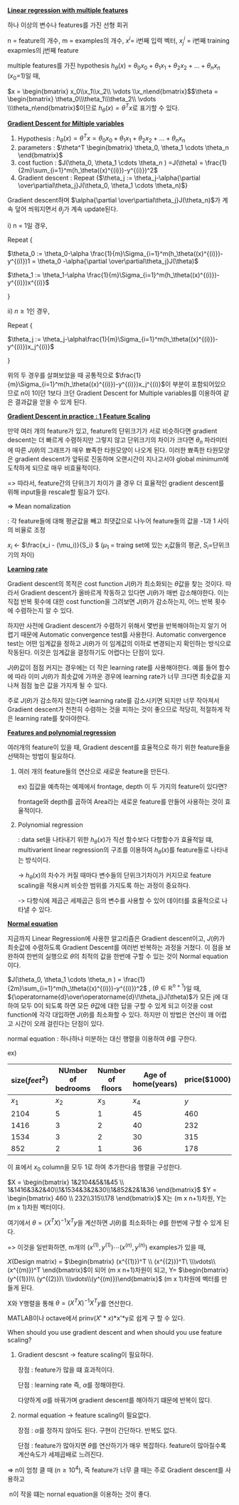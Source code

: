 <strong><u>Linear regression with multiple features</u></strong>

하나 이상의 변수나 features를 가진 선형 회귀

n = feature의 개수, m = examples의 개수, $x^i$= i번째 입력 벡터, ${x_j}^i$ = i번째 training exapmles의 j번째 feature



multiple features를 가진 hypothesis $h_\theta(x)$ = $\theta_0x_0+\theta_1x_1+\theta_2x_2 +...+\theta_nx_n$ ($x_0 =$1)일 때, 

$x = \begin{bmatrix} x_0\\x_1\\x_2\\ \vdots \\x_n\end{bmatrix}$$\theta = \begin{bmatrix} \theta_0\\\theta_1\\\theta_2\\ \vdots \\\theta_n\end{bmatrix}$이므로 $h_\theta(x)=\theta^Tx$로 표기할 수 있다.



<strong><u>Gradient Descent for Miltiple variables</u></strong>

1. Hypothesis : $h_\theta(x)=\theta^Tx= \theta_0x_0+\theta_1x_1+\theta_2x_2 +...+\theta_nx_n$
2. parameters : $\theta^T \begin{bmatrix} \theta_0, \theta_1 \cdots \theta_n \end{bmatrix}$
3. cost fuction : $J(\theta_0, \theta_1 \cdots \theta_n ) =J(\theta) = \frac{1}{2m}\sum_{i=1}^m(h_\theta((x)^{(i)})-y^{(i)})^2$
4. Gradient descent : Repeat  {$\theta_j := \theta_j-\alpha{\partial \over\partial\theta_j}J(\theta_0, \theta_1 \cdots \theta_n)$}

Gradient descent하며 $\alpha{\partial \over\partial\theta_j}J(\theta_n)$가 계속 덮어 씌워지면서 $\theta_j$가 계속 update된다.



i) n = 1일 경우,

Repeat {

 $\theta_0 := \theta_0-\alpha \frac{1}{m}\Sigma_{i=1}^m(h_\theta((x)^{(i)})-y^{(i)})1 = \theta_0 -\alpha{\partial \over\partial\theta_j}J(\theta)$

$\theta_1 := \theta_1-\alpha \frac{1}{m}\Sigma_{i=1}^m(h_\theta((x)^{(i)})-y^{(i)})x^{(i)}$

}

ii) $n\geq 1$인 경우,

 Repeat  {

$\theta_j := \theta_j-\alpha\frac{1}{m}\Sigma_{i=1}^m(h_\theta((x)^{(i)})-y^{(i)})x_j^{(i)}$

}

 위의 두 경우를 살펴보았을 때 공통적으로 $\frac{1}{m}\Sigma_{i=1}^m(h_\theta((x)^{(i)})-y^{(i)})x_j^{(i)}$이 부분이 포함되어있으므로 n이 1이던 1보다 크던 Gradient Descent for Multiple variables를 이용하여 같은 결과값을 얻을 수 있게 된다. 



<strong><u>Gradient Descent in practice : 1 Feature Scaling</u></strong>

 만약 여러 개의 feature가 있고, feature의 단위크기가 서로 비슷하다면 gradient descent는 더 빠르게 수렴하지만 그렇지 않고 단위크기의 차이가 크다면 $\theta_n$ 파라미터에 따른 $J(\theta)$의 그래프가 매우 뾰족한 타원모양이 나오게 된다. 이러한 뾰족한 타원모양은 gradient descent가 앞뒤로 진동하며 오랜시간이 지나고서야 global minimum에 도착하게 되므로 매우 비효율적이다.

=> 따라서, feature간의 단위크기 차이가 클 경우 더 효율적인 gradient descent를 위해 input들을 rescale할 필요가 있다.

=> Mean nomalization 

: 각 feature들에 대해 평균값을 빼고 최댓값으로 나누어 feature들의 값을 -1과 1 사이의 비율로 조정

$x_i$ <- $\frac{x_i - (\mu_i)}{S_i} $      ($\mu_1$ = traing set에 있는 $x_i$값들의 평균,   $S_i$=단위크기의 차이)



<strong><u>Learning rate</u></strong>

 Gradient descent의 목적은 cost function $J(\theta)$가 최소화되는 $\theta$값을 찾는 것이다. 따라서 Gradient descent가 올바르게 작동하고 있다면 $J(\theta)$가 매번 감소해야한다. 이는 직접 반복 횟수에 대한 cost function을 그려보면 $J(\theta)$가  감소하는지, 어느 반복 횟수에 수렴하는지 알 수 있다.

 하지만 사전에 Gradient descent가 수렴하기 위해서 몇번을 반복해야하는지 알기 어렵기 때문에 Automatic convergence test를 사용한다.  Automatic convergence test는 어떤 임계값을 정하고 $J(\theta)$가 이 임계값의 이하로 변경되는지 확인하는 방식으로 작동된다. 이것은 임계값을 결정하기도 어렵다는 단점이 있다.

 $J(\theta)$값이 점점 커지는 경우에는 더 작은 learning rate를 사용해야한다. 예를 들어 함수에 따라  이미 $J(\theta)$가 최솟값에 가까운 경우에 learning rate가 너무 크다면 최솟값을 지나쳐  점점 높은 값을 가지게 될 수 있다. 

 주로 $J(\theta)$가 감소하지 않는다면 learning rate를 감소시키면 되지만 너무 작아져서 Gradient descent가 천천히 수렴하는 것을 피하는 것이 좋으므로 적당히, 적절하게 작은 learning rate를 찾아야한다.



<strong><u>Features and polynomial regression</u></strong>

 여러개의 feature이 있을 때, Gradient descent를 효율적으로 하기 위한 feature들을 선택하는 방법이 필요하다.

1. 여러 개의 feature들의 연산으로 새로운 feature을 만든다.

   ex) 집값을 예측하는 예제에서 frontage, depth 이 두 가지의 feature이 있다면? 

   frontage와 depth를 곱하여 Area라는 새로운 feature를 만들어 사용하는 것이 효율적이다.

2. Polynomial regression

   : data set을 나타내기 위한 $h_\theta(x)$가 직선 함수보다 다항함수가 효율적일 떄, multivarient linear regression의 구조를 이용하여 $h_\theta(x)$를 feature들로 나타내는 방식이다.

   ->  $h_\theta(x)$의 차수가 커질 때마다 변수들의 단위크기차이가 커지므로 feature scaling을 적용시켜 비슷한 범위를 가지도록 하는 과정이 중요하다.

   -> 다항식에 제곱근 세제곱근 등의 변수를 사용할 수 있어 데이터를 효율적으로 나타낼 수 있다.



<strong><u>Normal equation</u></strong>

 지금까지 Linear Regression에 사용한 알고리즘은 Gradient descent이고,  $J(\theta)$가 최솟값에 수렴하도록 Gradient Descent를 여러번 반복하는 과정을 거쳤다. 이 점을 보완하여  한번의 실행으로 $\theta$의 최적의 값을 한번에 구할 수 있는 것이 Normal equation이다.

 $J(\theta_0, \theta_1 \cdots \theta_n ) = \frac{1}{2m}\sum_{i=1}^m(h_\theta((x)^{(i)})-y^{(i)})^2$ , $(\theta \in \mathbb{R}^{n+1})$일 때, ${\operatorname{d}\over\operatorname{d}\!\theta_j}J(\theta)$가 모든 j에 대하여 모두 0이 되도록 하면 모든 $\theta$값에 대한 답을 구할 수 있게 되고 이것을 cost function에 각각 대입하면 $J(\theta)$를 최소화할 수 있다. 하지만 이 방법은 연산이 꽤 어렵고 시간이 오래 걸린다는 단점이 있다. 

 normal equation : 하나하나 미분하는 대신 행렬을 이용하여 $\theta$를 구한다.

ex)

| size$(feet^2)$ | NUmber of bedrooms | Number of floors | Age of home(years) | price($1000) |
| -------------- | ------------------ | ---------------- | ------------------ | ------------ |
| $x_1$          | $x_2$              | $x_3$            | $x_4$              | $y$          |
| 2104           | 5                  | 1                | 45                 | 460          |
| 1416           | 3                  | 2                | 40                 | 232          |
| 1534           | 3                  | 2                | 30                 | 315          |
| 852            | 2                  | 1                | 36                 | 178          |

이 표에서 $x_0$ column을 모두 1로 하여 추가한다음 행렬을 구성한다.

$X = \begin{bmatrix} 1&2104&5&1&45 \\ 1&1416&3&2&40\\1&1534&3&2&30\\1&852&2&1&36 \end{bmatrix}$ $Y = \begin{bmatrix} 460 \\ 232\\315\\178 \end{bmatrix}$ X는 (m x n+1)차원, Y는 (m x 1)차원 벡터이다.

여기에서 $\theta = (X^TX)^{-1}X^Ty$을 계산하면 $J(\theta)$를 최소화하는 $\theta$를 한번에 구할 수 있게 된다.



=> 이것을 일반화하면, m개의  $(x^{(1)}, y^{(1)}) \cdots (x^{(n)}, y^{(n)})$ examples가 있을 때,

$X$(Design matrix) = $\begin{bmatrix} (x^{(1)})^T \\ (x^{(2)})^T\ \\\vdots\\(x^{(m)})^T \end{bmatrix}$이 되어 (m x n+1)차원이 되고, Y= $\begin{bmatrix} (y^{(1)})\\ (y^{(2)})\ \\\vdots\\(y^{(m)})\end{bmatrix}$ (m x 1)차원에 벡터를 만들게 된다.  

X와 Y행렬을 통해 $\theta = (X^TX)^{-1}X^Ty$를 연산한다. 

MATLAB이나 octave에서 prinv($X'*x$)*x'*y로 쉽게 구 할 수 있다.



When should you use gradient descent and when should you use feature scaling?

1. Gradient descsnt -> feature scaling이 필요하다.

   장점 : feature가 많을 떄 효과적이다.

   단점 :  learning rate 즉, $\alpha$를 정해야한다. 

   다양하게 $\alpha$를 바꿔가며 gradient descent를 해야하기 떄문에 반복이 많다.

2. normal equation -> feature scaling이 필요없다.

   장점 : $\alpha$를 정하지 않아도 된다. 구현이 간단하다. 반복도 없다. 

   단점 : feature가 많아지면 $\theta$를 연산하기가 매우 복잡하다. feature이 많아질수록 계산속도가 세제곱배로 느려진다.

=> n이 엄청 클 때 ($n \geq 10^4$), 즉 feature가 너무 클 때는 주로 Gradient descent를 사용하고 

​	n이 작을 떄는 nornal equation을 이용하는 것이 좋다.


